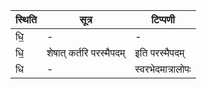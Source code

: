 | स्थिति | सूत्र | टिप्पणी |
| ----- | ------- | ------ |
| धि॒ | - | - |
| धि॒ | शेषात् कर्तरि परस्मैपदम् | इति परस्मैपदम् |
| धि | - | स्वरभेदमात्रालोपः |
